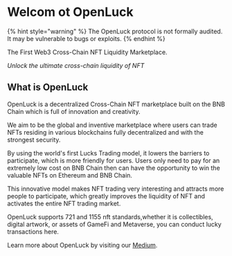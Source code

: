 # Welcom ot OpenLuck

{% hint style="warning" %}
The OpenLuck protocol is not formally audited. It may be vulnerable to bugs or exploits.
{% endhint %}

The First Web3 Cross-Chain NFT Liquidity Marketplace.

_Unlock the ultimate cross-chain liquidity of NFT_

## What is OpenLuck


OpenLuck is a decentralized Cross-Chain NFT marketplace built on the BNB Chain which is full of innovation and creativity. 

We aim to be the global and inventive marketplace where users can trade NFTs residing in various blockchains fully decentralized and with the strongest security.

By using the world's first Lucks Trading model, it lowers the barriers to participate, which is more friendly for users. Users only need to pay for an extremely low cost on BNB Chain then can have the opportunity to win the valuable NFTs on Ethereum and BNB Chain.

This innovative model makes NFT trading very interesting and attracts more people to participate, which greatly improves the liquidity of NFT and activates the entire NFT trading market.

OpenLuck supports 721 and 1155 nft standards,whether it is collectibles, digital artwork, or assets of GameFi and Metaverse, you can conduct lucky transactions here.


Learn more about OpenLuck by visiting our [Medium](https://medium.com/@openluck).
